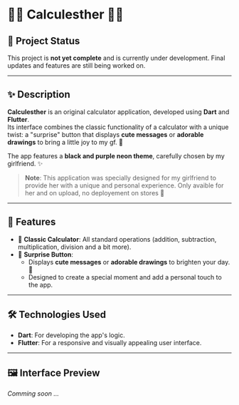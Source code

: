 # 🖤💜 Calculesther 💜🖤

## 🚧 Project Status

This project is **not yet complete** and is currently under development. Final updates and features are still being worked on.

---

## ✨ Description

**Calculesther** is an original calculator application, developed using **Dart** and **Flutter**.  
Its interface combines the classic functionality of a calculator with a unique twist: a "surprise" button that displays **cute messages** or **adorable drawings** to bring a little joy to my gf. 💌  

The app features a **black and purple neon theme**, carefully chosen by my girlfriend. ✨  

> **Note**: This application was specially designed for my girlfriend to provide her with a unique and personal experience. Only avaible for her and on upload, no deployement on stores 💖  

---

## 🌟 Features

- 🧮 **Classic Calculator**: All standard operations (addition, subtraction, multiplication, division and a bit more).  
- 🎁 **Surprise Button**:  
  - Displays **cute messages** or **adorable drawings** to brighten your day. 🥰  
  - Designed to create a special moment and add a personal touch to the app.  

---

## 🛠 Technologies Used  

- **Dart**: For developing the app's logic.  
- **Flutter**: For a responsive and visually appealing user interface.

---

## 🖼 Interface Preview  

*Comming soon ...*  


